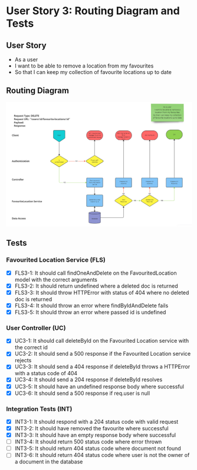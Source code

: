 # User Story 3: Routing Diagram and Tests

## User Story

- As a user
- I want to be able to remove a location from my favourites
- So that I can keep my collection of favourite locations up to date

## Routing Diagram

![User story 3 Routing diagram](./images/user-story-3-routing-diagram.PNG)

## Tests

### Favourited Location Service (FLS)

- [x] FLS3-1: It should call findOneAndDelete on the FavouritedLocation model with the correct arguments
- [x] FLS3-2: It should return undefined where a deleted doc is returned
- [x] FLS3-3: It should throw HTTPError with status of 404 where no deleted doc is returned
- [x] FLS3-4: It should throw an error where findByIdAndDelete fails
- [x] FLS3-5: It should throw an error where passed id is undefined

### User Controller (UC)

- [x] UC3-1: It should call deleteById on the Favourited Location service with the correct id
- [x] UC3-2: It should send a 500 response if the Favourited Location service rejects
- [x] UC3-3: It should send a 404 response if deleteById throws a HTTPError with a status code of 404
- [x] UC3-4: It should send a 204 response if deleteById resolves
- [x] UC3-5: It should have an undefined response body where successful
- [x] UC3-6: It should send a 500 response if req.user is null

### Integration Tests (INT)

- [x] INT3-1: It should respond with a 204 status code with valid request
- [x] INT3-2: It should have removed the favourite where successful
- [x] INT3-3: It should have an empty response body where successful
- [ ] INT3-4: It should return 500 status code where error thrown
- [ ] INT3-5: It should return 404 status code where document not found
- [ ] INT3-6: It should return 404 status code where user is not the owner of a document in the database
